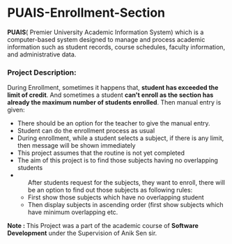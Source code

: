 # PUAIS-Enrollment-Section
<b>PUAIS</b>( Premier University Academic Information System) which is a computer-based system designed to manage and process academic information such as student records, course schedules, faculty information, and administrative data. 


### Project Description: 

During Enrollment, sometimes it happens that, <b>student has exceeded the limit of credit</b>. And sometimes a student <b>can't enroll as the section has already the maximum number of students enrolled</b>. Then manual entry is given:



<ul>
    <li>There should be an option for the teacher to give the manual entry.</li>
    <li>Student can do the enrollment process as usual</li>
    <li>During enrollment, while a student selects a subject, if there is any limit, then message will be shown immediately</li>
    <li>This project assumes that the routine is not yet completed</li>
    <li>The aim of this project is to find those subjects having no overlapping students</li>
    <li><ul>After students request for the subjects, they want to enroll, there will be an option to find out those subjects as following rules:
        <li> First show those subjects which have no overlapping student</li>
        <li>Then display subjects in ascending order (first show subjects which have minimum overlapping etc. </li>
        </ul>
    </li>
</ul>

<b>Note : </b> This Project was a part of  the academic course of <b>Software Development</b> under the Supervision of Anik Sen sir.
        
